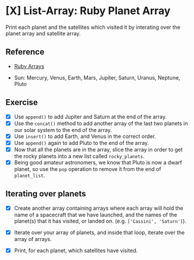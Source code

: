 # [X] List-Array: Ruby Planet Array

Print each planet and the satellites which visited it by interating over the planet array and satellite array.

## Reference

* [Ruby Arrays](http://ruby-doc.org/core-2.4.2/Array.html)
- Sun:  Mercury, Venus, Earth, Mars, Jupiter, Saturn, Uranus, Neptune, Pluto

## Exercise

- [X] Use `append()` to add Jupiter and Saturn at the end of the array.
- [X] Use the `concat()` method to add another array of the last two planets in our solar system to the end of the array.
- [X] Use `insert()` to add Earth, and Venus in the correct order.
- [X] Use `append()` again to add Pluto to the end of the array.
- [X] Now that all the planets are in the array, slice the array in order to get the rocky planets into a new list called `rocky_planets`.
- [X] Being good amateur astronomers, we know that Pluto is now a dwarf planet, so use the `pop` operation to remove it from the end of `planet_list`.

## Iterating over planets

- [X] Create another array containing arrays where each array will hold the name of a spacecraft that we have launched, and the names of the planet(s) that it has visited, or landed on. (e.g. `['Cassini', 'Saturn']`).
- [X] Iterate over your array of planets, and inside that loop, iterate over the array of arrays. 
- [X] Print, for each planet, which satellites have visited.




